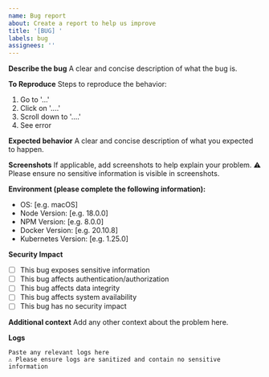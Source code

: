 ```yaml
---
name: Bug report
about: Create a report to help us improve
title: '[BUG] '
labels: bug
assignees: ''
---
```


**Describe the bug**
A clear and concise description of what the bug is.

**To Reproduce**
Steps to reproduce the behavior:
1. Go to '...'
2. Click on '....'
3. Scroll down to '....'
4. See error

**Expected behavior**
A clear and concise description of what you expected to happen.

**Screenshots**
If applicable, add screenshots to help explain your problem.
⚠️ Please ensure no sensitive information is visible in screenshots.

**Environment (please complete the following information):**
- OS: [e.g. macOS]
- Node Version: [e.g. 18.0.0]
- NPM Version: [e.g. 8.0.0]
- Docker Version: [e.g. 20.10.8]
- Kubernetes Version: [e.g. 1.25.0]

**Security Impact**
- [ ] This bug exposes sensitive information
- [ ] This bug affects authentication/authorization
- [ ] This bug affects data integrity
- [ ] This bug affects system availability
- [ ] This bug has no security impact

**Additional context**
Add any other context about the problem here.

**Logs**
```
Paste any relevant logs here
⚠️ Please ensure logs are sanitized and contain no sensitive information
``` 